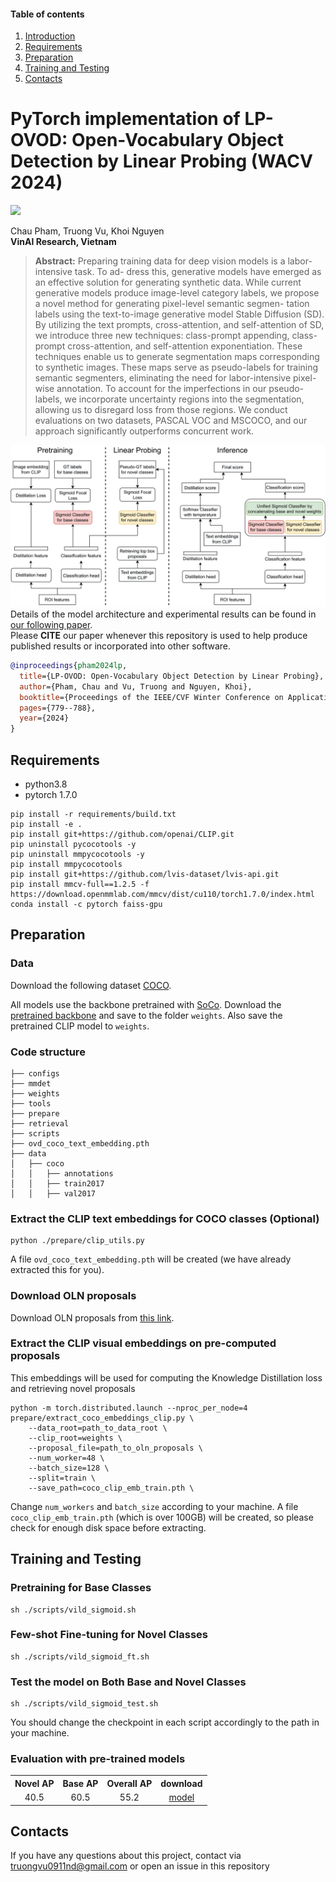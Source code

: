 #### **Table of contents**
1. [Introduction](#pytorch-implementation-of-lp-ovod-open-vocabulary-object-detection-by-linear-probing-wacv-2024)
2. [Requirements](#requirements)
3. [Preparation](#preparation)
4. [Training and Testing](#training-and-testing)
5. [Contacts](#contacts)


# **PyTorch implementation of LP-OVOD: Open-Vocabulary Object Detection by Linear Probing (WACV 2024)**
<a href="https://arxiv.org/abs/2310.17109"><img src="https://img.shields.io/badge/arxiv-2310.17109-red?style=for-the-badge"></a>

Chau Pham, Truong Vu, Khoi Nguyen<br>
**VinAI Research, Vietnam**

> **Abstract:** 
Preparing training data for deep vision models is a labor-intensive task. To ad-
dress this, generative models have emerged as an effective solution for generating
synthetic data. While current generative models produce image-level category
labels, we propose a novel method for generating pixel-level semantic segmen-
tation labels using the text-to-image generative model Stable Diffusion (SD). By
utilizing the text prompts, cross-attention, and self-attention of SD, we introduce
three new techniques: class-prompt appending, class-prompt cross-attention, and
self-attention exponentiation. These techniques enable us to generate segmentation
maps corresponding to synthetic images. These maps serve as pseudo-labels for
training semantic segmenters, eliminating the need for labor-intensive pixel-wise
annotation. To account for the imperfections in our pseudo-labels, we incorporate
uncertainty regions into the segmentation, allowing us to disregard loss from those
regions. We conduct evaluations on two datasets, PASCAL VOC and MSCOCO,
and our approach significantly outperforms concurrent work.

![teaser.png](./assets/approach_official.png)
Details of the model architecture and experimental results can be found in [our following paper](https://arxiv.org/abs/2310.17109).<br>
Please **CITE** our paper whenever this repository is used to help produce published results or incorporated into other software.
```bibtex
@inproceedings{pham2024lp,
  title={LP-OVOD: Open-Vocabulary Object Detection by Linear Probing},
  author={Pham, Chau and Vu, Truong and Nguyen, Khoi},
  booktitle={Proceedings of the IEEE/CVF Winter Conference on Applications of Computer Vision},
  pages={779--788},
  year={2024}
}
```

## Requirements
+ python3.8
+ pytorch 1.7.0

```
pip install -r requirements/build.txt
pip install -e .
pip install git+https://github.com/openai/CLIP.git
pip uninstall pycocotools -y
pip uninstall mmpycocotools -y
pip install mmpycocotools
pip install git+https://github.com/lvis-dataset/lvis-api.git
pip install mmcv-full==1.2.5 -f https://download.openmmlab.com/mmcv/dist/cu110/torch1.7.0/index.html
conda install -c pytorch faiss-gpu
```

## **Preparation**
### Data
Download the following dataset [COCO](https://cocodataset.org/#home). 

All models use the backbone pretrained with [SoCo](https://github.com/hologerry/SoCo). Download the [pretrained backbone](https://drive.google.com/file/d/1z6Tb2MPFJDv9qpEyn_J0cJcXOguKTiL0/view) and save to the folder `weights`. Also save the pretrained CLIP model to `weights`. 

### Code structure
```
├── configs
├── mmdet
├── weights
├── tools
├── prepare
├── retrieval
├── scripts
├── ovd_coco_text_embedding.pth
├── data
│   ├── coco
│   │   ├── annotations
│   │   ├── train2017
│   │   ├── val2017

```

### Extract the CLIP text embeddings for COCO classes (Optional)
```
python ./prepare/clip_utils.py
```
A file `ovd_coco_text_embedding.pth` will be created (we have already extracted this for you).

### Download OLN proposals
Download OLN proposals from [this link](https://github.com/VinAIResearch/LP-OVOD/releases/download/v1.0/coco_proposals.pkl).

### Extract the CLIP visual embeddings on pre-computed proposals
This embeddings will be used for computing the Knowledge Distillation loss and retrieving novel proposals
```
python -m torch.distributed.launch --nproc_per_node=4 prepare/extract_coco_embeddings_clip.py \
    --data_root=path_to_data_root \
    --clip_root=weights \
    --proposal_file=path_to_oln_proposals \
    --num_worker=48 \
    --batch_size=128 \
    --split=train \
    --save_path=coco_clip_emb_train.pth \
```
Change `num_workers` and `batch_size` according to your machine.
A file `coco_clip_emb_train.pth` (which is over 100GB) will be created, so please check for enough disk space before extracting.

## Training and Testing
### Pretraining for Base Classes
```
sh ./scripts/vild_sigmoid.sh
```

### Few-shot Fine-tuning for Novel Classes
```
sh ./scripts/vild_sigmoid_ft.sh
```

### Test the model on Both Base and Novel Classes
```
sh ./scripts/vild_sigmoid_test.sh
```
You should change the checkpoint in each script accordingly to the path in your machine.
### Evaluation with pre-trained models
<table><tbody>
<!-- START TABLE -->
<!-- TABLE HEADER -->
<th valign="bottom">Novel AP</th>
<th valign="bottom">Base AP</th>
<th valign="bottom">Overall AP</th>
<th valign="bottom">download</th>
<!-- TABLE BODY -->
<!-- ROW: with LSJ -->
 <tr>
<td align="center">40.5</td>
<td align="center">60.5</td>
<td align="center">55.2</td>

<td align="center"><a href="https://github.com/VinAIResearch/LP-OVOD/releases/download/v1.0/vild_sigmoid_ft.pth">model</a></td>
</tr>
</tr>


</tbody></table>

## **Contacts**
If you have any questions about this project, contact via truongvu0911nd@gmail.com or open an issue in this repository